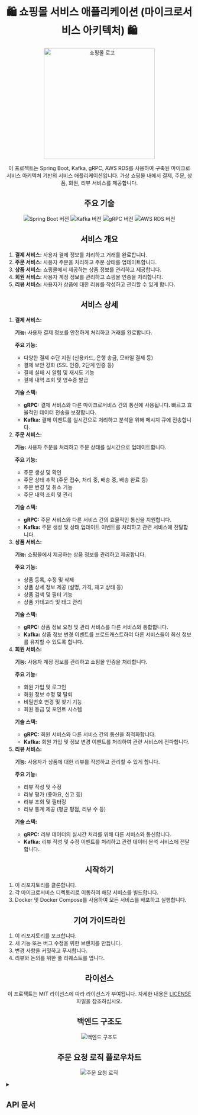 <!-- 헤더 -->
<h1 align="center">🛍️ 쇼핑몰 서비스 애플리케이션 (마이크로서비스 아키텍처) 🛍️</h1>
<p align="center">
  <img src="https://github.com/ooANAoo/Spring-Cart-Microservice-E-Commerce-Platform/assets/43637355/4a8710be-256c-4fa9-9a64-0f281c3b998e" alt="쇼핑몰 로고" width="300" height="300">

</p>
<p align="center">이 프로젝트는 Spring Boot, Kafka, gRPC, AWS RDS를 사용하여 구축된 마이크로서비스 아키텍처 기반의 서비스 애플리케이션입니다. 가상 쇼핑몰 내에서 결제, 주문, 상품, 회원, 리뷰 서비스를 제공합니다.</p>

<!-- 주요 기술 -->
<h2 align="center">주요 기술</h2>
<p align="center">
  <img src="https://img.shields.io/badge/Spring%20Boot-3.2.5-green" alt="Spring Boot 버전">
  <img src="https://img.shields.io/badge/Kafka-2.8.0-red" alt="Kafka 버전">
  <img src="https://img.shields.io/badge/gRPC-1.39.0-blue" alt="gRPC 버전">
  <img src="https://img.shields.io/badge/AWS%20RDS-Latest-orange" alt="AWS RDS 버전">
</p>

<!-- 서비스 개요 -->
<h2 align="center">서비스 개요</h2>
<ol>
  <li><strong>결제 서비스:</strong> 사용자 결제 정보를 처리하고 거래를 완료합니다.</li>
  <li><strong>주문 서비스:</strong> 사용자 주문을 처리하고 주문 상태를 업데이트합니다.</li>
  <li><strong>상품 서비스:</strong> 쇼핑몰에서 제공하는 상품 정보를 관리하고 제공합니다.</li>
  <li><strong>회원 서비스:</strong> 사용자 계정 정보를 관리하고 쇼핑몰 인증을 처리합니다.</li>
  <li><strong>리뷰 서비스:</strong> 사용자가 상품에 대한 리뷰를 작성하고 관리할 수 있게 합니다.</li>
</ol>
<h2 align="center">서비스 상세</h2>

<ol>
    <li>
        <span class="toggle-button" onclick="toggleContent('payment-service')"><strong>결제 서비스:</strong></span>
        <div id="payment-service" class="toggle-content">
            <p><strong>기능:</strong> 사용자 결제 정보를 안전하게 처리하고 거래를 완료합니다.</p>
            <p><strong>주요 기능:</strong></p>
            <ul>
                <li>다양한 결제 수단 지원 (신용카드, 은행 송금, 모바일 결제 등)</li>
                <li>결제 보안 강화 (SSL 인증, 2단계 인증 등)</li>
                <li>결제 실패 시 알림 및 재시도 기능</li>
                <li>결제 내역 조회 및 영수증 발급</li>
            </ul>
            <p><strong>기술 스택:</strong></p>
            <ul>
                <li><strong>gRPC:</strong> 결제 서비스와 다른 마이크로서비스 간의 통신에 사용됩니다. 빠르고 효율적인 데이터 전송을 보장합니다.</li>
                <li><strong>Kafka:</strong> 결제 이벤트를 실시간으로 처리하고 분석을 위해 메시지 큐에 전송합니다.</li>
            </ul>
        </div>
    </li>
    <li>
        <span class="toggle-button" onclick="toggleContent('order-service')"><strong>주문 서비스:</strong></span>
        <div id="order-service" class="toggle-content">
            <p><strong>기능:</strong> 사용자 주문을 처리하고 주문 상태를 실시간으로 업데이트합니다.</p>
            <p><strong>주요 기능:</strong></p>
            <ul>
                <li>주문 생성 및 확인</li>
                <li>주문 상태 추적 (주문 접수, 처리 중, 배송 중, 배송 완료 등)</li>
                <li>주문 변경 및 취소 기능</li>
                <li>주문 내역 조회 및 관리</li>
            </ul>
            <p><strong>기술 스택:</strong></p>
            <ul>
                <li><strong>gRPC:</strong> 주문 서비스와 다른 서비스 간의 효율적인 통신을 지원합니다.</li>
                <li><strong>Kafka:</strong> 주문 생성 및 상태 업데이트 이벤트를 처리하고 관련 서비스에 전달합니다.</li>
            </ul>
        </div>
    </li>
    <li>
        <span class="toggle-button" onclick="toggleContent('product-service')"><strong>상품 서비스:</strong></span>
        <div id="product-service" class="toggle-content">
            <p><strong>기능:</strong> 쇼핑몰에서 제공하는 상품 정보를 관리하고 제공합니다.</p>
            <p><strong>주요 기능:</strong></p>
            <ul>
                <li>상품 등록, 수정 및 삭제</li>
                <li>상품 상세 정보 제공 (설명, 가격, 재고 상태 등)</li>
                <li>상품 검색 및 필터 기능</li>
                <li>상품 카테고리 및 태그 관리</li>
            </ul>
            <p><strong>기술 스택:</strong></p>
            <ul>
                <li><strong>gRPC:</strong> 상품 정보 요청 및 관리 서비스를 다른 서비스와 통합합니다.</li>
                <li><strong>Kafka:</strong> 상품 정보 변경 이벤트를 브로드캐스트하여 다른 서비스들이 최신 정보를 유지할 수 있도록 합니다.</li>
            </ul>
        </div>
    </li>
    <li>
        <span class="toggle-button" onclick="toggleContent('member-service')"><strong>회원 서비스:</strong></span>
        <div id="member-service" class="toggle-content">
            <p><strong>기능:</strong> 사용자 계정 정보를 관리하고 쇼핑몰 인증을 처리합니다.</p>
            <p><strong>주요 기능:</strong></p>
            <ul>
                <li>회원 가입 및 로그인</li>
                <li>회원 정보 수정 및 탈퇴</li>
                <li>비밀번호 변경 및 찾기 기능</li>
                <li>회원 등급 및 포인트 시스템</li>
            </ul>
            <p><strong>기술 스택:</strong></p>
            <ul>
                <li><strong>gRPC:</strong> 회원 서비스와 다른 서비스 간의 통신을 최적화합니다.</li>
                <li><strong>Kafka:</strong> 회원 가입 및 정보 변경 이벤트를 처리하여 관련 서비스에 전파합니다.</li>
            </ul>
        </div>
    </li>
    <li>
        <span class="toggle-button" onclick="toggleContent('review-service')"><strong>리뷰 서비스:</strong></span>
        <div id="review-service" class="toggle-content">
            <p><strong>기능:</strong> 사용자가 상품에 대한 리뷰를 작성하고 관리할 수 있게 합니다.</p>
            <p><strong>주요 기능:</strong></p>
            <ul>
                <li>리뷰 작성 및 수정</li>
                <li>리뷰 평가 (좋아요, 신고 등)</li>
                <li>리뷰 조회 및 필터링</li>
                <li>리뷰 통계 제공 (평균 평점, 리뷰 수 등)</li>
            </ul>
            <p><strong>기술 스택:</strong></p>
            <ul>
                <li><strong>gRPC:</strong> 리뷰 데이터의 실시간 처리를 위해 다른 서비스와 통신합니다.</li>
                <li><strong>Kafka:</strong> 리뷰 작성 및 수정 이벤트를 처리하고 관련 데이터 분석 서비스에 전달합니다.</li>
            </ul>
        </div>
    </li>
</ol>


<!-- 시작하기 -->
<h2 align="center">시작하기</h2>
<ol>
  <li>이 리포지토리를 클론합니다.</li>
  <li>각 마이크로서비스 디렉토리로 이동하여 해당 서비스를 빌드합니다.</li>
  <li>Docker 및 Docker Compose를 사용하여 모든 서비스를 배포하고 실행합니다.</li>
</ol>

<!-- 기여 가이드라인 -->
<h2 align="center">기여 가이드라인</h2>
<ol>
  <li>이 리포지토리를 포크합니다.</li>
  <li>새 기능 또는 버그 수정을 위한 브랜치를 만듭니다.</li>
  <li>변경 사항을 커밋하고 푸시합니다.</li>
  <li>리뷰와 논의를 위한 풀 리퀘스트를 엽니다.</li>
</ol>

<!-- 라이선스 -->
<h2 align="center">라이선스</h2>
<p align="center">이 프로젝트는 MIT 라이선스에 따라 라이선스가 부여됩니다. 자세한 내용은 <a href="LICENSE">LICENSE</a> 파일을 참조하십시오.</p>

<!-- 백엔드 구조도 -->
<h2 align="center">백엔드 구조도</h2>
<p align="center">
    <img src="https://github.com/ooANAoo/Spring-Cart-Microservice-E-Commerce-Platform/assets/43637355/0a75c7cc-9d39-4333-a8bc-c24ad2d21d80" alt="백엔드 구조도">
</p>


<!-- 주문 요청 로직 플로우차트 -->
<h2 align="center">주문 요청 로직 플로우차트</h2>
<p align="center">
 <img src="https://github.com/ooANAoo/Spring-Cart-Microservice-E-Commerce-Platform/assets/43637355/f0f95e93-d774-42c7-8460-b3b997432958" alt="주문 요청 로직">
</p>

<!-- API 문서 -->
<!-- 헤더 -->
<!-- 헤더 -->

<details style="margin-bottom: 15px;">
   <summary><h2>API 문서</h2></summary>
  <p align="center">이 문서는 쇼핑몰 서비스 애플리케이션의 API 엔드포인트와 그 사용 방법에 대해 설명합니다.</p>
<!-- 아이템 리소스 -->
<details style="margin-bottom: 15px;">
  <summary><h2>아이템 리소스를 다루는 API</h2></summary>
  <ul>
    <li><strong>모든 아이템 정보를 가져옴:</strong> <code>GET /items</code></li>
    <li><strong>특정 아이템 정보를 가져옴:</strong> <code>GET /items/?item-name</code> (Like)</li>
    <li><strong>카테고리별, 특정 아이템 정보를 가져옴:</strong> <code>GET /items/{item-name,category}</code></li>
    <li><strong>카테고리별, 최소 가격, 특정 아이템 정보를 가져옴:</strong> <code>GET /items/{item-name,category,min-price}</code></li>
    <li><strong>카테고리별, 최소 최대 가격, 특정 아이템 정보를 가져옴:</strong> <code>GET /items/{item-name, category, min-price, max-price}</code></li>
    <li><strong>특정 아이템 정보를 생성함:</strong> <code>POST /items/{item}</code></li>
    <li><strong>아이템 리스트 정보를 생성함:</strong> <code>POST /items/{List&lt;item&gt;}</code></li>
    <li><strong>특정 아이템 정보를 수정함:</strong> <code>PUT /items/{item}</code></li>
    <li><strong>특정 아이템 정보를 부분 수정함:</strong> <code>PATCH /items/{item}</code></li>
    <li><strong>특정 아이템 정보를 삭제함:</strong> <code>DELETE /items/{item-id}</code></li>
  </ul>
</details>

<!-- 주문 리소스 -->
<details style="margin-bottom: 15px;">
  <summary><h2>주문 리소스를 다루는 API</h2></summary>
  <ul>
    <li><strong>모든 주문 정보를 가져옴:</strong> <code>GET /orders</code></li>
    <li><strong>특정 고객의 주문 정보를 가져옴:</strong> <code>GET /orders/?z{Authorization(Bearer)}</code></li>
    <li><strong>특정 고객의 특정 아이템 주문 정보를 가져옴:</strong> <code>GET /orders/?{member-id,item-id} {Authorization(Bearer)}</code></li>
    <li><strong>물품 한개 주문의 주문 정보를 생성함:</strong> <code>POST /orders/{item}</code></li>
    <li><strong>물품 여러 개 주문의 주문 정보를 생성함:</strong> <code>POST /orders/{&lt;List&gt;items}</code></li>
    <li><strong>물품 한개 주문의 주문 정보를 전부 수정함:</strong> <code>PUT /orders/{item}</code></li>
    <li><strong>물품 한개 주문의 주문 정보를 부분 수정함:</strong> <code>PATCH /orders/{item}</code></li>
    <li><strong>물품 한개 주문의 주문 정보를 삭제함:</strong> <code>DELETE /orders/?item-id</code></li>
  </ul>
</details>

<!-- 리뷰 리소스 -->
<details style="margin-bottom: 15px;">
  <summary><h2>리뷰 리소스를 다루는 API</h2></summary>
  <ul>
    <li><strong>모든 리뷰 정보를 가져옴:</strong> <code>GET /reviews</code></li>
    <li><strong>특정 아이템의 리뷰 정보를 가져옴:</strong> <code>GET /reviews/?item-id</code></li>
    <li><strong>특정 유저의 리뷰 정보를 가져옴:</strong> <code>GET /reviews/?member-id</code></li>
    <li><strong>특정 리뷰를 삭제함:</strong> <code>DELETE /reviews/?review-id</code></li>
    <li><strong>특정 리뷰를 전부 수정함:</strong> <code>PUT /reviews/{review}</code></li>
    <li><strong>특정 리뷰를 부분 수정함:</strong> <code>PATCH /reviews/{review}</code></li>
  </ul>
</details>

<!-- 유저 리소스 -->
<details style="margin-bottom: 15px;">
  <summary><h2>유저 리소스를 다루는 API (/api)</h2></summary>
  <ul>
    <li><strong>모든 유저 정보를 가져옴:</strong> <code>GET /members</code></li>
    <li><strong>특정 유저의 정보를 가져옴:</strong></li>
    <ul>
      <li><code>GET /members/id/{member-id}</code></li>
      <li><code>GET /members/email/{email}</code></li>
    </ul>
    <li><strong>특정 유저의 구매자/판매자 상세정보 가져오기:</strong></li>
    <ul>
      <li><code>GET /members/customer-detail/email/{email}</code></li>
      <li><code>GET /members/seller-detail/email/{email}</code></li>
    </ul>
    <li><strong>특정 유저정보를 생성함:</strong> <code>POST /members/{member}</code></li>
    <li><strong>특정 유저정보를 전부 수정함:</strong> <code>PUT /members/{member}</code></li>
    <li><strong>특정 유저정보를 부분 수정함:</strong> <code>PATCH /members/{member}</code></li>
    <li><strong>특정 유저정보를 삭제함:</strong> <code>DELETE /members/?member-id</code></li>
  </ul>
</details>

<!-- 인증 및 인가 -->
<details style="margin-bottom: 15px;">
  <summary><h2>인증 및 인가</h2></summary>
  <ul>
    <li><strong>유저 등록:</strong> <code>POST /api/auth/register/{name,email,password,role}</code></li>
    <li><strong>로그인:</strong> <code>POST /api/auth/authenticate/{email,password}</code></li>
    <li><strong>엑세스 토큰 재발급:</strong> <code>POST /api/auth/access-token/{Authorization(Bearer)}</code></li>
  </ul>
</details>

<!-- 비밀번호 변경 -->
<details style="margin-bottom: 15px;">
  <summary><h2>비밀번호 변경</h2></summary>
  <ul>
    <li><strong>비밀번호 변경:</strong> <code>PATCH /api/change-password/{currentPassword,newPassword,confirmationPassword} {Authorization(Bearer)}</code></li>
  </ul>
</details>

<!-- 구매자 상세정보 -->
<details style="margin-bottom: 15px;">
  <summary><h2>구매자 상세정보</h2></summary>
  <ul>
    <li><strong>구매자 상세정보 생성:</strong> <code>POST /api/customers/customer-detail/{age,gender,address} {Authorization(Bearer)}</code></li>
    <li><strong>구매자 상세정보 업데이트:</strong> <code>PATCH /api/customers/customer-detail/{age,gender,address} {Authorization(Bearer)}</code></li>
  </ul>
</details>

<!-- 판매자 상세정보 -->
<details style="margin-bottom: 15px;">
  <summary><h2>판매자 상세정보</h2></summary>
  <ul>
    <li><strong>판매자 상세정보 생성:</strong> <code>POST /api/sellers/seller-detail/{licence,address,domain,age} {Authorization(Bearer)}</code></li>
    <li><strong>판매자 상세정보 업데이트:</strong> <code>PATCH /api/sellers/seller-detail/{licence,address,domain,age} {Authorization(Bearer)}</code></li>
  </ul>
</details>
</details>
